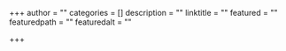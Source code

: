 +++
author = ""
categories = []
description = ""
linktitle = ""
featured = ""
featuredpath = ""
featuredalt = ""

+++
